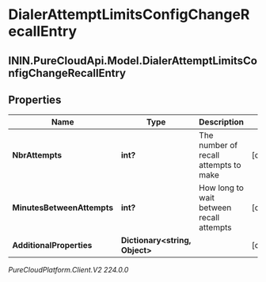 # DialerAttemptLimitsConfigChangeRecallEntry

## ININ.PureCloudApi.Model.DialerAttemptLimitsConfigChangeRecallEntry

## Properties

|Name | Type | Description | Notes|
|------------ | ------------- | ------------- | -------------|
| **NbrAttempts** | **int?** | The number of recall attempts to make | [optional] |
| **MinutesBetweenAttempts** | **int?** | How long to wait between recall attempts | [optional] |
| **AdditionalProperties** | **Dictionary&lt;string, Object&gt;** |  | [optional] |



_PureCloudPlatform.Client.V2 224.0.0_
